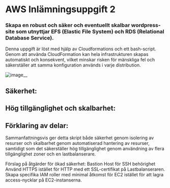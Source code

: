 # AWS Inlämningsuppgift 2
### Skapa en robust och säker och eventuellt skalbar wordpress-site som utnyttjar EFS (Elastic File System) och RDS (Relational Database Service).

Denna uppgift är löst med hjälp av Cloudformations och ett bash-script. Genom att använda CloudFormation kan hela infrastrukturen skapas automatiskt och konsekvent, vilket minskar risken för mänskliga fel och säkerställer att samma konfiguration används i varje distribution.

![image](https://github.com/user-attachments/assets/053cbb37-bda8-412a-bc4b-eb4d7c242bb6)__
## Säkerhet:

## Hög tillgänglighet och skalbarhet:

## Förklaring av delar:




Sammanfattningsvis ger detta skript både säkerhet genom isolering av resurser och skalbarhet genom automatiserad hantering av resurser, samtidigt som det säkerställer hög tillgänglighet genom användning av flera tillgänglighet zoner och en lastbalanserare.

Förslag på åtgärder för ökad säkerhet:
Bastion Host för SSH behörighet
Använd HTTPS istället för HTTP med ett SSL-certifikat på Lastbalanseraren.
Skapa specifika IAM roller med minimal åtkomst för EC2 istället för att lagra access-nycklar på EC2-instanserna.
